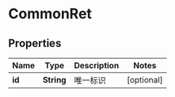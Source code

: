 

# CommonRet


## Properties

| Name | Type | Description | Notes |
|------------ | ------------- | ------------- | -------------|
|**id** | **String** | 唯一标识 |  [optional] |



